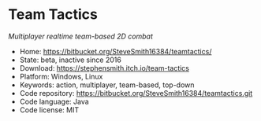 # Team Tactics

_Multiplayer realtime team-based 2D combat_

- Home: https://bitbucket.org/SteveSmith16384/teamtactics/
- State: beta, inactive since 2016
- Download: https://stephensmith.itch.io/team-tactics
- Platform: Windows, Linux
- Keywords: action, multiplayer, team-based, top-down
- Code repository: https://bitbucket.org/SteveSmith16384/teamtactics.git
- Code language: Java
- Code license: MIT

